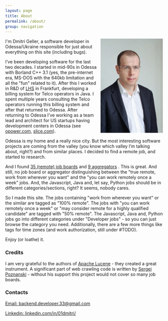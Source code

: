 ```yaml
---
layout: page
title: About
permalink: /about/
group: navigation
---
```

<img style='float:right;height:300px;width:199px;margin: 0px 0px 10px 10px;' src="/assets/img/selfie2_300_200.jpg" />
I'm Dmitri Geller, a software developer in Odessa/Ukraine responsible for just about everything on this site (including bugs). 

I’ve been developing software for the last two decades. I started in mid-90s in Odessa with Borland C++ 3.1 (yes, the pre-internet era, MS-DOS with the 640kb limitation and all the "fun" related to it). After this I worked in R&D of [LHS](https://en.wikipedia.org/wiki/LHS_Telekommunikation) in Frankfurt, developing a billing system for Telco operators in Java. I spent multiple years consulting the Telco operators running this billing system and after that returned to Odessa. After returning to Odessa I’ve working as a team lead and architect for US startups having development centers in Odessa (see [opower.com](https://opower.com), [slice.com](https://slice.com)).

Odessa is my home and a really nice city. But the most interesting software projects are coming from the valley (you know which valley I’m talking about, right?) and from similar places. I decided to find a remote job, and started to research. 

And I found [35 (remote) job boards](https://github.com/lukasz-madon/awesome-remote-job#job-boards) and [9 aggregators](https://github.com/lukasz-madon/awesome-remote-job#job-boards-aggregators) . This is great. And still, no job board or aggregator distinguishing between the "true remote, work from wherever you want" and the "you can work remotely once a week" jobs. And, the Javascript, Java and, let say, Python jobs should be in different categories/sections, right? It seems, nobody cares.

So I made this site. The jobs containing "work from wherever you want" or the similar are tagged as "100% remote". The jobs with "you can work remotely once a week" or "may consider remote for a highly qualified candidate" are tagged with "50% remote". The Javascript, Java and, Python jobs go into different categories under "Developer jobs" - so you can just browse the category you need. Additionally, there are a few more things like tags for time zones (and work authorization, still under #TODO).

Enjoy (or loathe) it.



### Credits
I am very grateful to the authors of [Apache Lucene](https://lucene.apache.org/core/) - they created a great instrument. 
A significant part of web crawling code is written by [Sergei Poznanski](https://www.linkedin.com/in/sergei-poznanski/) - without his support this project would not cover so many job boards.

### Contacts
<a href="mailto:%22Dmitri%20Geller%22%3cbackend.developer.33@gmail.com%3e">Email: backend.developer.33@gmail.com</a>

[Linkedin: linkedin.com/in/01dmitri/](https://www.linkedin.com/in/01dmitri/) 